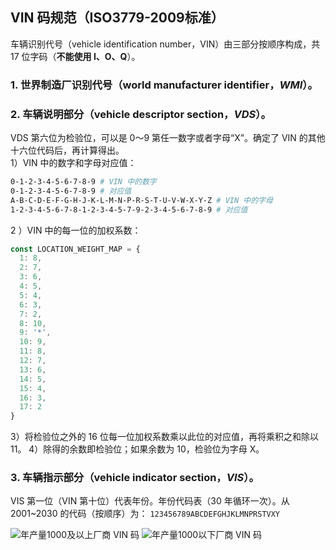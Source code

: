 ## VIN 码规范（ISO3779-2009标准）
车辆识别代号（vehicle identification number，VIN）由三部分按顺序构成，共 17 位字码（**不能使用 I、O、Q**）。


### 1. 世界制造厂识别代号（world manufacturer identifier，***WMI***）。

### 2. 车辆说明部分（vehicle descriptor section，***VDS***）。
VDS 第六位为检验位，可以是 0～9 第任一数字或者字母“X”。确定了 VIN 的其他十六位代码后，再计算得出。   
1）VIN 中的数字和字母对应值：
```sh
0-1-2-3-4-5-6-7-8-9 # VIN 中的数字
0-1-2-3-4-5-6-7-8-9 # 对应值
A-B-C-D-E-F-G-H-J-K-L-M-N-P-R-S-T-U-V-W-X-Y-Z # VIN 中的字母
1-2-3-4-5-6-7-8-1-2-3-4-5-7-9-2-3-4-5-6-7-8-9 # 对应值
```
2 ）VIN 中的每一位的加权系数：
```js
const LOCATION_WEIGHT_MAP = {
  1: 8,
  2: 7,
  3: 6,
  4: 5,
  5: 4,
  6: 3,
  7: 2,
  8: 10,
  9: '*',
  10: 9,
  11: 8,
  12: 7,
  13: 6,
  14: 5,
  15: 4,
  16: 3,
  17: 2
}
```
3）将检验位之外的 16 位每一位加权系数乘以此位的对应值，再将乘积之和除以 11。
4）除得的余数即检验位；如果余数为 10，检验位为字母 X。

### 3. 车辆指示部分（vehicle indicator section，***VIS***）。
VIS 第一位（VIN 第十位）代表年份。年份代码表（30 年循环一次）。从 2001~2030 的代码（按顺序）为：
`123456789ABCDEFGHJKLMNPRSTVXY`

![年产量1000及以上厂商 VIN 码](./assets/vin1.png)
![年产量1000以下厂商 VIN 码](./assets/vin2.png)

